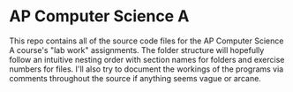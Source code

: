 # AP Computer Science A
This repo contains all of the source code files for the AP Computer Science A course's "lab work" assignments. The folder structure will hopefully follow an intuitive nesting order with section names for folders and exercise numbers for files. I'll also try to document the workings of the programs via comments throughout the source if anything seems vague or arcane.
